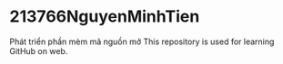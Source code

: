 # 213766NguyenMinhTien
Phát triển phần mèm mã nguồn mở 
This repository is used for learning GitHub on web.
